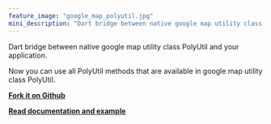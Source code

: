 ```yaml
---
feature_image: "google_map_polyutil.jpg"
mini_description: "Dart bridge between native google map utility class PolyUtil and your application."
---
```

Dart bridge between native google map utility class PolyUtil and your application.

Now you can use all PolyUtil methods that are available in google map utility class PolyUtil.

[**Fork it on Github**](https://github.com/ayyshim/google_map_polyutil)

[**Read documentation and example**](https://pub.dev/packages/google_map_polyutil)